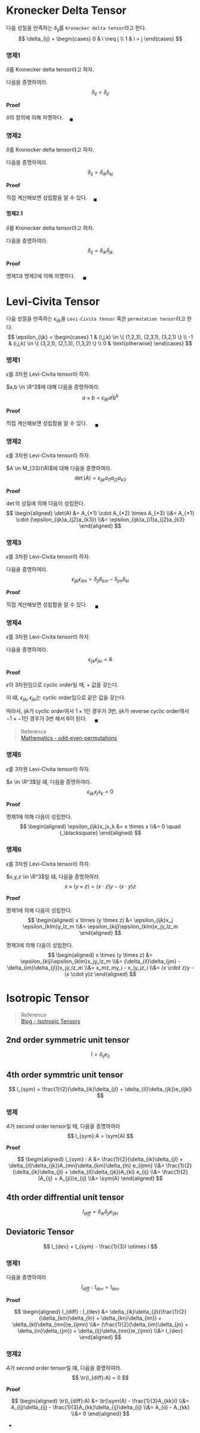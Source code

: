 # Kronecker Delta Tensor
다음 성질을 만족하는 $\delta_{ij}$를 `Kronecker delta tensor`라고 한다.
$$ \delta_{ij} = \begin{cases} 0 & i \neq j \\ 1 & i = j \end{cases} $$

### 명제1
$\delta$를 Kronecker delta tensor라고 하자.

다음을 증명하여라.
$$ \delta_{ij} = \delta_{ji} $$

**Proof**

$\delta$의 정의에 의해 자명하다.$\quad {_\blacksquare}$

### 명제2
$\delta$를 Kronecker delta tensor라고 하자.

다음을 증명하여라.
$$ \delta_{ij} = \delta_{ik}\delta_{kj} $$

**Proof**

직접 계산해보면 성립함을 알 수 있다.$\quad {_\blacksquare}$

#### 명제2.1
$\delta$를 Kronecker delta tensor라고 하자.

다음을 증명하여라.
$$ \delta_{ij} = \delta_{ik}\delta_{jk} $$

**Proof**

명제1과 명제2에 의해 자명하다. $\quad {_\blacksquare}$

# Levi-Civita Tensor
다음 성질을 만족하는 $\epsilon_{ijk}$을 `Levi-Civita tensor` 혹은 `permutation tensor`라고 한다.
$$ \epsilon_{ijk} = \begin{cases} 1 & (i,j,k) \in \{ (1,2,3), (2,3,1), (3,2,1) \} \\ -1 & (i,j,k) \in \{ (3,2,1), (2,1,3), (1,3,2) \} \\ 0 & \text{otherwise} \end{cases} $$

### 명제1
$\epsilon$를 3차원 Levi-Civita tensor라 하자.

$a,b \in \R^3$에 대해 다음을 증명하여라.
$$ a \times b = \epsilon_{ijk}a^jb^k $$

**Proof**

직접 계산해보면 성립함을 알 수 있다. $\quad {_\blacksquare}$

### 명제2
$\epsilon$를 3차원 Levi-Civita tensor라 하자.

$A \in M_{33}(\R)$에 대해 다음을 증명하여라.
$$ \det(A) = \epsilon_{ijk}a_{i1}a_{j2}a_{k3} $$

**Proof**

$\det$의 성질에 의해 다음이 성립한다.
$$ \begin{aligned} \det(A) &= A_{*1} \cdot A_{*2} \times A_{*3} \\&= A_{*1} \cdot (\epsilon_{ijk}a_{j2}a_{k3}) \\&= \epsilon_{ijk}a_{i1}a_{j2}a_{k3} \end{aligned} $$

### 명제3
$\epsilon$를 3차원 Levi-Civita tensor라 하자.

다음을 증명하여라.
$$ \epsilon_{ijk}\epsilon_{ilm} = \delta_{jl}\delta_{km} - \delta_{jm}\delta_{kl} $$

**Proof**

직접 계산해보면 성립함을 알 수 있다. $\quad {_\blacksquare}$

### 명제4
$\epsilon$를 3차원 Levi-Civita tensor라 하자.

다음을 증명하여라.
$$ \epsilon_{ijk}\epsilon_{jki} = 6 $$

**Proof**

$\epsilon$이 3차원임으로 cyclic order일 때, $+$ 값을 갖는다.

이 떄, $\epsilon_{ijk} ,\epsilon_{jki}$는 cyclic order임으로 같은 값을 갖는다.

따라서, $ijk$가 cyclic order여서 $1 \times 1$인 경우가 3번, $ijk$가 reverse cyclic order여서 $-1 \times -1$인 경우가 3번 해서 6이 된다. $\quad {_\blacksquare}$

> Reference  
> [Mathematics - odd-even-permutations](https://math.stackexchange.com/questions/361822/odd-even-permutations)  

### 명제5
$\epsilon$를 3차원 Levi-Civita tensor라 하자.

$x \in \R^3$일 떄, 다음을 증명하여라.
$$ \epsilon_{ijk}x_jx_k = 0 $$

**Proof**

명제1에 의해 다음이 성립한다.
$$ \begin{aligned} \epsilon_{ijk}x_jx_k &= x \times x \\&= 0 \quad {_\blacksquare} \end{aligned} $$

### 명제6
$\epsilon$를 3차원 Levi-Civita tensor라 하자.

$x,y,z \in \R^3$일 떄, 다음을 증명하여라.
$$ x \times (y \times z) = (x \cdot z)y - (x \cdot y)z  $$

**Proof**

명제1에 의해 다음이 성립한다.
$$ \begin{aligned} x \times (y \times z) &= \epsilon_{ijk}x_j \epsilon_{klm}y_lz_m \\&= \epsilon_{kij}\epsilon_{klm}x_jy_lz_m \end{aligned} $$

명제3에 의해 다음이 성립한다.
$$ \begin{aligned} x \times (y \times z) &= \epsilon_{kij}\epsilon_{klm}x_jy_lz_m \\&= (\delta_{il}\delta_{jm} - \delta_{im}\delta_{jl})x_jy_lz_m \\&= x_mz_my_i - x_jy_jz_i \\&= (x \cdot z)y - (x \cdot y)z \end{aligned} $$


# Isotropic Tensor

> Reference  
> [Blog - Isotropic Tensors](https://farside.ph.utexas.edu/teaching/336L/Fluid/node252.html)

## 2nd order symmetric unit tensor
$$ I = \delta_{ij}e_{ij} $$

## 4th order symmtric unit tensor
$$ I_{sym} = \frac{1}{2}(\delta_{ik}\delta_{jl} + \delta_{il}\delta_{jk})e_{ijkl} $$

### 명제
$A$가 second order tensor일 때, 다음을 증명하여라
$$ I_{sym}:A = \sym(A) $$

**Proof**

$$ \begin{aligned} I_{sym} : A &= \frac{1}{2}(\delta_{ik}\delta_{jl} + \delta_{il}\delta_{jk})A_{mn}\delta_{km}\delta_{ln} e_{ijmn} \\&= \frac{1}{2}(\delta_{ik}\delta_{jl} + \delta_{il}\delta_{jk})A_{kl} e_{ij} \\&= \frac{1}{2}(A_{ij} + A_{ji})e_{ij} \\&= \sym(A) \end{aligned} $$


## 4th order diffrential unit tensor
$$ I_{diff} = \delta_{ik}\delta_{jl}e_{ijkl} $$

## Deviatoric Tensor
$$ I_{dev} =  I_{sym} - \frac{1}{3}I \otimes I $$

### 명제1
다음을 증명하여라
$$ I_{diff} : I_{dev} = I_{dev} $$

**Proof**

$$ \begin{aligned} I_{diff} : I_{dev} &= \delta_{ik}\delta_{jl}(\frac{1}{2}(\delta_{km}\delta_{ln} + \delta_{kn}\delta_{lm}) + \delta_{kl}\delta_{mn})e_{ijmn} \\&= (\frac{1}{2}(\delta_{im}\delta_{jn} + \delta_{in}\delta_{jm}) + \delta_{ij}\delta_{mn})e_{ijmn} \\&= I_{dev} \end{aligned} $$


### 명제2
$A$가 second order tensor일 떄, 다음을 증명하여라.
$$ \tr(I_{diff}:A) = 0 $$

**Proof**

$$ \begin{aligned} \tr(I_{diff}:A) &= \tr(\sym(A) - \frac{1}{3}A_{kk}I) \\&= A_{ij}\delta_{ij} - \frac{1}{3}A_{kk}\delta_{ij}\delta_{ij} \\&= A_{ii} - A_{kk} \\&= 0  \end{aligned} $$










-
